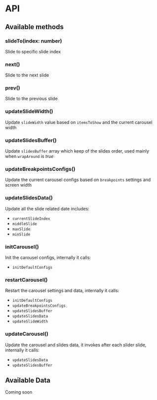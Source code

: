 # API <Badge text="Vue@3.2+"/> 

## Available methods

### slideTo(index: number)

Slide to specific slide index

### next()

Slide to the next slide

### prev()

Slide to the previous slide

### updateSlideWidth()

Update `slideWidth` value based on `itemsToShow` and the current carousel width

### updateSlidesBuffer()

Update `slidesBuffer` array which keep of the slides order, used mainly when `wrapAround` is *true*

### updateBreakpointsConfigs()

Update the current carousel configs based on `breakpoints` settings and screen width

### updateSlidesData()

Update all the slide related date includes:

* `currentSlideIndex`
* `middleSlide`
* `maxSlide`
* `minSlide`

### initCarousel()

Init the carousel configs, internally it calls:

* `initDefaultConfigs`

### restartCarousel()

Restart the carousel settings and data, internally it calls:

* `initDefaultConfigs`
* `updateBreakpointsConfigs`
* `updateSlidesBuffer`
* `updateSlidesData`
* `updateSlideWidth`

### updateCarousel()

Update the carousel and slides data, it invokes after each slider slide, internally it calls:

* `updateSlidesData`
* `updateSlidesBuffer`

## Available Data

Coming soon

<script>
import Badge from './.vitepress/components/Badge.vue';

export default {
  components: {
   Badge,
  }
}
</script>